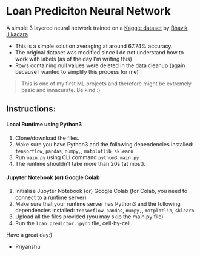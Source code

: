# Loan Prediciton Neural Network
A simple 3 layered neural network trained on a [Kaggle dataset](https://www.kaggle.com/datasets/bhavikjikadara/loan-status-prediction) by [Bhavik Jikadara](https://www.kaggle.com/bhavikjikadara).
- This is a simple solution averaging at around 67.74% accuracy.
- The original dataset was modified since I do not understand how to work with labels (as of the day I'm writing this)
- Rows containing null values were deleted in the data cleanup (again because I wanted to simplify this process for me)
> This is one of my first ML projects and therefore might be extremely basic and innacurate. Be kind :)

## Instructions:
#### Local Runtime using Python3
1. Clone/download the files.
2. Make sure you have Python3 and the following dependencies installed: `tensorflow`, `pandas`, `numpy,`, `matplotlib`, `sklearn` 
4. Run `main.py` using CLI command `python3 main.py`
5. The runtime shouldn't take more than 20s (at most).

#### Jupyter Notebook (or) Google Colab
1. Initialise Jupyter Notebook (or) Google Colab (for Colab, you need to connect to a runtime server)
2. Make sure that your runtime server has Python3 and the following dependencies installed: `tensorflow`, `pandas`, `numpy,`, `matplotlib`, `sklearn` 
3. Upload all the files provided (you may skip the main.py file)
4. Run the `loan_predictor.ipynb` file, cell-by-cell.

Have a great day:)
- Priyanshu
